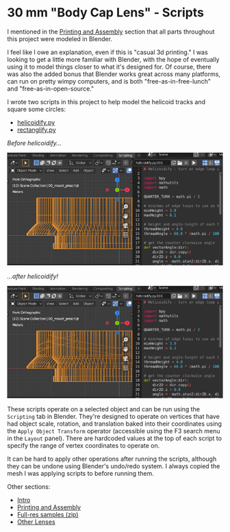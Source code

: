 # 30 mm "Body Cap Lens" - Scripts

I mentioned in the [Printing and Assembly](PRINTING_AND_ASSEMBLY.md) section
that all parts throughout this project were modeled in Blender.

I feel like I owe an explanation, even if this is "casual 3d printing."
I was looking to get a little more familiar with Blender, with the hope of
eventually using it to model things closer to what it's designed for.
Of course, there was also the added bonus that Blender works great across
many platforms, can run on pretty wimpy computers, and is both
"free-as-in-free-lunch" and "free-as-in-open-source."

I wrote two scripts in this project to help model the helicoid tracks and square
some circles:

* [helicoidify.py](scripts/helicoidify.py)
* [rectanglify.py](scripts/rectanglify.py)

*Before helicoidify...*

![](images/pre-helicoidify.png)

*...after helicoidify!*

![](images/after-helicoidify.png)

These scripts operate on a selected object and can be run using the `Scripting`
tab in Blender. They're designed to operate on vertices that have had object
scale, rotation, and translation baked into their coordinates using the
`Apply Object Transform` operator (accessible using the F3 search menu in the
`Layout` panel). There are hardcoded values at the top of each script to specify
the range of vertex coordinates to operate on.

It can be hard to apply other operations after running the scripts, although
they can be undone using Blender's undo/redo system. I always copied the mesh
I was applying scripts to before running them.

Other sections:
* [Intro](INTRO.md)
* [Printing and Assembly](PRINTING_AND_ASSEMBLY.md)
* [Full-res samples (zip)](images/fullResSamples.zip)
* [Other Lenses](OTHER_LENSES.md)
